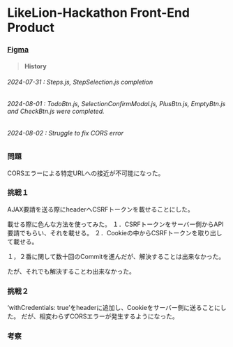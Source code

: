 # LikeLion-Hackathon Front-End Product

### [Figma](https://www.figma.com/proto/Am6ehAp9Y3ZuqV7m3hA7zD/24_%EC%A0%80%EC%86%8D%EB%85%B8%ED%99%94_%EB%8A%90%EB%A6%BC%EC%9D%98%EB%AF%B8%ED%95%99?t=jEe87ggp40lpQifW-1&node-id=1-2&starting-point-node-id=1%3A2)

> #### History

###### 2024-07-31 : Steps.js, StepSelection.js completion

###### 2024-08-01 : TodoBtn.js, SelectionConfirmModal.js, PlusBtn.js, EmptyBtn.js and CheckBtn.js were completed.

###### 2024-08-02 : Struggle to fix CORS error



### 問題
CORSエラーによる特定URLへの接近が不可能になった。
<br/>

### 挑戦１
AJAX要請を送る際にheaderへCSRFトークンを載せることにした。

載せる際に色んな方法を使ってみた。
１．CSRFトークンをサーバー側からAPI要請でもらい、それを載せる。
２．Cookieの中からCSRFトークンを取り出して載せる。

１，２番に関して数十回のCommitを進んだが、解決することは出来なかった。

たが、それでも解決することわ出来なかった。

### 挑戦２
‘withCredentials: true’をheaderに追加し、Cookieをサーバー側に送ることにした。
だが、相変わらずCORSエラーが発生するようになった。


### 考察

